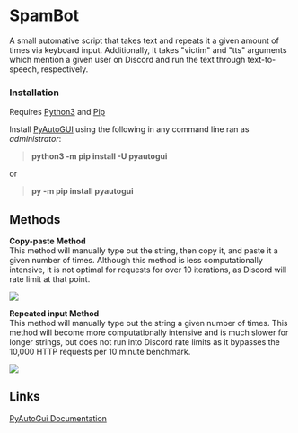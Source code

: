 # SpamBot
A small automative script that takes text and repeats it a given amount of times via keyboard input. Additionally, it takes "victim" and "tts" arguments which mention a given user on Discord and run the text through text-to-speech, respectively.

### Installation
  Requires [Python3](https://www.python.org/downloads/) and [Pip](https://pypi.org/project/pip/)
   
  Install [PyAutoGUI](https://pyautogui.readthedocs.io/en/latest/) using the following in any command line ran as *administrator*:
  > **python3 -m pip install -U pyautogui**
 
  or
  > **py -m pip install pyautogui**

## Methods
**Copy-paste Method**  
This method will manually type out the string, then copy it, and paste it a given number of times. Although this method is less computationally intensive, it is not optimal for requests for over 10 iterations, as Discord will rate limit at that point.   

![](https://media3.giphy.com/media/2gDYPNcuByhh0QwDTb/giphy.gif?cid=790b76119c1a86b98eb8e8a06cc039e9a5c14297481ffe33&rid=giphy.gif&ct=g)

**Repeated input Method**  
This method will manually type out the string a given number of times. This method will become more computationally intensive and is much slower for longer strings, but does not run into Discord rate limits as it bypasses the 10,000 HTTP requests per 10 minute benchmark.   

![](https://media1.giphy.com/media/hlaGAYOwoTpHQQYOlj/giphy.gif?cid=790b76116e057304f1037309da0b5c9364e5eafde32ed5cd&rid=giphy.gif&ct=g)

## Links
[PyAutoGui Documentation](https://pyautogui.readthedocs.io/en/latest/)
